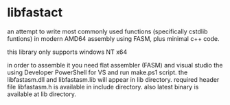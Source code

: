 # libfastact
an attempt to write most commonly used functions (specifically cstdlib funtions) in modern AMD64 assembly using FASM, plus minimal c++ code.

this library only supports windows NT x64

in order to assemble it you need flat assembler (FASM) and visual studio
the using Developer PowerShell for VS and run make.ps1 script.
the libfastasm.dll and libfastasm.lib will appear in lib directory.
required header file libfastasm.h is available in include directory.
also latest binary is available at lib directory.
